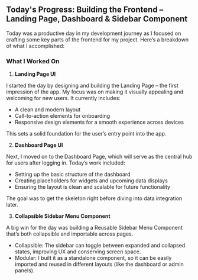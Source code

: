 ## **Today's Progress: Building the Frontend – Landing Page, Dashboard & Sidebar Component**

Today was a productive day in my development journey as I focused on crafting some key parts of the frontend for my project. Here’s a breakdown of what I accomplished:

### **What I Worked On**

1. **Landing Page UI**

I started the day by designing and building the Landing Page – the first impression of the app. My focus was on making it visually appealing and welcoming for new users. It currently includes:
* A clean and modern layout
* Call-to-action elements for onboarding
* Responsive design elements for a smooth experience across devices

This sets a solid foundation for the user’s entry point into the app.

2. **Dashboard Page UI**

Next, I moved on to the Dashboard Page, which will serve as the central hub for users after logging in. Today’s work included:
* Setting up the basic structure of the dashboard
* Creating placeholders for widgets and upcoming data displays
* Ensuring the layout is clean and scalable for future functionality

The goal was to get the skeleton right before diving into data integration later.

3. **Collapsible Sidebar Menu Component**

A big win for the day was building a Reusable Sidebar Menu Component that’s both collapsible and importable across pages.
* Collapsible: The sidebar can toggle between expanded and collapsed states, improving UX and conserving screen space.
* Modular: I built it as a standalone component, so it can be easily imported and reused in different layouts (like the dashboard or admin panels).
